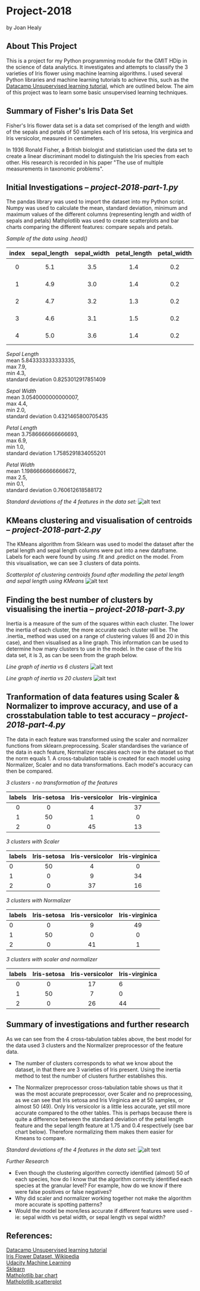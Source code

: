 # Project-2018
by Joan Healy

## About This Project

This is a project for my Python programming module for the GMIT HDip in the science of data analytics. It investigates and attempts to classify the 3 varieties of Iris flower using machine learning algorithms. I used several Python libraries and machine learning tutorials to achieve this, such as the [Datacamp Unsupervised learning tutorial](https://campus.datacamp.com/courses/unsupervised-learning-in-python/clustering-for-dataset-exploration?ex=1), which are outlined below. The aim of this project was to learn some basic unsupervised learning techniques.

## Summary of Fisher's Iris Data Set 

Fisher's Iris flower data set is a data set comprised of the length and width of the sepals and petals of 50 samples each of Iris setosa, Iris verginica and Iris versicolor, measured in centimeters. 

In 1936 Ronald Fisher, a British biologist and statistician used the data set to create a linear discriminant model to distinguish the Iris species from each other. His research is recorded in his paper "The use of multiple measurements in taxonomic problems".

## Initial Investigations – _project-2018-part-1.py_

The pandas library was used to import the dataset into my Python script. 
Numpy was used to calculate the mean, standard deviation, minimum and maximum values of the different columns (representing length and width of sepals and petals)
Mathplotlib was used to create scatterplots and bar charts comparing the different features: compare sepals and petals.

_Sample of the data using .head()_  

| index        | sepal_length           | sepal_width  | petal_length        | petal_width           | variety  |
| :-------------: |:-------------:| :-----:| :-------------: |:-------------:| :-----:|
|0  | 5.1          | 3.5         | 1.4          | 0.2         | Iris-setosa | 
|1  | 4.9          | 3.0         | 1.4          | 0.2         | Iris-setosa |  
|2  | 4.7          | 3.2         | 1.3          | 0.2         | Iris-setosa |  
|3  | 4.6          | 3.1         | 1.5          | 0.2         | Iris-setosa |  
|4  | 5.0          | 3.6         | 1.4          | 0.2         | Iris-setosa |  


_Sepal Length_  
mean 5.843333333333335,   
max 7.9,   
min 4.3,  
standard deviation 0.8253012917851409  

_Sepal Width_  
mean 3.0540000000000007,   
max 4.4,   
min 2.0,   
standard deviation 0.4321465800705435  

_Petal Length_  
mean 3.7586666666666693,   
max 6.9,   
min 1.0,   
standard deviation 1.7585291834055201  

_Petal Width_   
mean 1.1986666666666672,   
max 2.5,   
min 0.1,   
standard deviation 0.760612618588172  

_Standard deviations of the 4 features in the data set:_
![alt text](https://github.com/joanh3aly/Project-2018/blob/master/figures/standard-deviations-barchart.png "Barchart")


## KMeans clustering and visualisation of centroids – _project-2018-part-2.py_
The KMeans algorithm from Sklearn was used to model the dataset after the petal length and sepal length columns were put into a new dataframe. Labels for each were found by using .fit and .predict on the model.
From this visualisation, we can see 3 clusters of data points.

_Scatterplot of clustering centroids found after modelling the petal length and sepal length using KMeans_
![alt text](https://github.com/joanh3aly/Project-2018/blob/master/figures/centroid-clusters.png "Centroids")

## Finding the best number of clusters by visualising the inertia – _project-2018-part-3.py_
Inertia is a measure of the sum of the squares within each cluster. The lower the inertia of each cluster, the more accurate each cluster will be. The .inertia_ method was used on a range of clustering values (6 and 20 in this case), and then visualised as a line graph. This information can be used to determine how many clusters to use in the model. In the case of the Iris data set, it is 3, as can be seen from the graph below.

_Line graph of inertia vs 6 clusters_
![alt text](https://github.com/joanh3aly/Project-2018/blob/master/figures/inertia.png "Inertia")

_Line graph of inertia vs 20 clusters_
![alt text](https://github.com/joanh3aly/Project-2018/blob/master/figures/inertia-20.png "Inertia 20")

## Tranformation of data features using Scaler & Normalizer to improve accuracy, and use of a crosstabulation table to test accuracy – _project-2018-part-4.py_
The data in each feature was transformed using the scaler and normalizer functions from sklearn.preprocessing. Scaler standardises the variance of the data in each feature, Normalizer rescales each row in the dataset so that the norm equals 1. 
A cross-tabulation table is created for each model using Normalizer, Scaler and no data transformations. Each model's accuracy can then be compared.


_3 clusters - no transformation of the features_  

| labels        | Iris-setosa           | Iris-versicolor  | Iris-virginica    | 
| :-------------: |:-------------:| :-----:| :-------------: |
|0  | 0          | 4        | 37         | 
|1  | 50         | 1         | 0         | 
|2  | 0          | 45        | 13         | 


_3 clusters with Scaler_

| labels        | Iris-setosa           | Iris-versicolor  | Iris-virginica    | 
| :------------- |:-------------:| :-----:| :-------------: |
|0  | 50          | 4        | 0         | 
|1  | 0         | 9         | 34         | 
|2  | 0          | 37        | 16         | 

_3 clusters with Normalizer_

| labels        | Iris-setosa           | Iris-versicolor  | Iris-virginica    | 
| :------------- |:-------------:| :-----:| :-------------: |
|0  | 0          | 9       | 49        | 
|1  | 50         | 0         | 0         | 
|2  | 0          | 41        | 1         | 

_3 clusters with scaler and normalizer_

| labels        | Iris-setosa           | Iris-versicolor  | Iris-virginica    | 
| :-------------: |:-------------:| :-----:| :------------- |
|0  | 0          | 17       | 6        | 
|1  | 50         | 7         | 0         | 
|2  | 0          | 26        | 44         | 


## Summary of investigations and further research 
As we can see from the 4 cross-tabulation tables above, the best model for the data used 3 clusters and the Normalizer preprocessor of the feature data.   

* The number of clusters corresponds to what we know about the dataset, in that there are 3 varieties of Iris present. Using the inertia method to test the number of clusters further establishes this.

* The Normalizer preprocessor cross-tabulation table shows us that it was the most accurate preprocessor, over Scaler and no preprocessing, as we can see that Iris setosa and Iris Virginica are at 50 samples, or almost 50 (49). Only Iris versicolor is a little less accurate, yet still more accurate compared to the other tables. This is perhaps because there is quite a difference between the standard deviation of the petal length feature and the sepal length feature at 1.75 and 0.4 respectively (see bar chart below). Therefore normalizing them makes them easier for Kmeans to compare.

_Standard deviations of the 4 features in the data set:_
![alt text](https://github.com/joanh3aly/Project-2018/blob/master/figures/standard-deviations-barchart.png "Barchart")

_Further Research_

* Even though the clustering algorithm correctly identified (almost) 50 of each species, how do I know that the algorithm correctly identified each species at the granular level? For example, how do we know if there were false positives or false negatives?
* Why did scaler and normalizer working together not make the algorithm more accurate is spotting patterns?
* Would the model be more/less accurate if different features were used - ie: sepal width vs petal width, or sepal length vs sepal width?


## References:
[Datacamp Unsupervised learning tutorial](https://campus.datacamp.com/courses/unsupervised-learning-in-python/clustering-for-dataset-exploration?ex=1)  
[Iris Flower Dataset, Wikipedia](https://en.wikipedia.org/wiki/Iris_flower_data_set)  
[Udacity Machine Learning](https://eu.udacity.com/course/intro-to-machine-learning--ud120)  
[Sklearn](http://scikit-learn.org/)  
[Mathplotlib bar chart](https://matplotlib.org/gallery/specialty_plots/system_monitor.html#sphx-glr-gallery-specialty-plots-system-monitor-py)  
[Mathplotlib scatterplot](https://matplotlib.org/api/_as_gen/matplotlib.pyplot.scatter.html)  


